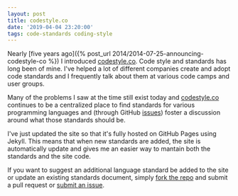 ```yaml
---
layout: post
title: codestyle.co
date: '2019-04-04 23:20:00'
tags: code-standards coding-style
---
```


Nearly [five years ago]({% post_url 2014/2014-07-25-announcing-codestyle-co %}) I introduced [codestyle.co](https://www.codestyle.co/). Code style and standards has long been of mine. I've helped a lot of different companies create and adopt code standards and I frequently talk about them at various code camps and user groups. 

Many of the problems I saw at the time still exist today and [codestyle.co](https://www.codestyle.co/) continues to be a centralized place to find standards for various programming languages and (through GitHub [issues](https://github.com/scottdorman/codestyle.co/issues/)) foster a discussion around what those standards should be.

I've just updated the site so that it's fully hosted on GitHub Pages using Jekyll. This means that when new standards are added, the site is automatically update and gives me an easier way to mantain both the standards and the site code.

If you want to suggest an additional language standard be added to the site or update an existing standards document, simply [fork the repo](https://github.com/scottdorman/codestyle.co/fork) and submit a pull request or [submit an issue](https://github.com/scottdorman/codestyle.co/issues).
